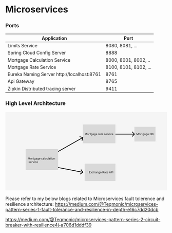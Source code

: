 # Microservices


### Ports

|     Application       |     Port          |
| ------------- | ------------- |
| Limits Service | 8080, 8081, ... |
| Spring Cloud Config Server | 8888 |
| Mortgage Calculation Service | 8000, 8001, 8002, ..  |
| Mortgage Rate Service | 8100, 8101, 8102, ... |
| Eureka Naming Server http://localhost:8761 | 8761 |
| Api Gateway | 8765 |
| Zipkin Distributed tracing server | 9411 |

### High Level Architecture
![name-of-you-image](https://github.com/sakthiece08/Microservices/blob/master/mortgage-calculation-service/src/main/resources/img/Mortgage_calc-API.JPG)

Please refer to my below blogs related to Microservices fault tolerence and resilience architecture:
https://medium.com/@Teqmonic/microservices-pattern-series-1-fault-tolerance-and-resilience-in-depth-e16c7dd20dcb

https://medium.com/@Teqmonic/microservices-pattern-series-2-circuit-breaker-with-resilience4j-a706d1dddf39
